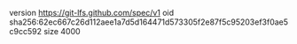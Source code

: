 version https://git-lfs.github.com/spec/v1
oid sha256:62ec667c26d112aee1a7d5d164471d573305f2e87f5c95203ef3f0ae5c9cc592
size 4000
